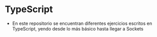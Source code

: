 # TypeScript
* En este repositorio se encuentran diferentes ejercicios escritos en TypeScript, yendo desde lo más básico hasta llegar a Sockets
